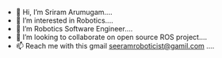 - 👋 Hi, I’m Sriram Arumugam....
- 👀 I’m interested in Robotics....
- 🌱 I’m Robotics Software Engineer....
- 💞️ I’m looking to collaborate on open source ROS project....
- 📫 Reach me with this gmail seeramroboticist@gamil.com ....

